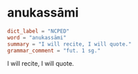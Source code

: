 # anukassāmi

``` toml
dict_label = "NCPED"
word = "anukassāmi"
summary = "I will recite, I will quote."
grammar_comment = "fut. 1 sg."
```

I will recite, I will quote.

